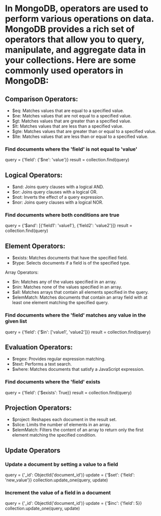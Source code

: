 # In MongoDB, operators are used to perform various operations on data. MongoDB provides a rich set of operators that allow you to query, manipulate, and aggregate data in your collections. Here are some commonly used operators in MongoDB:

## Comparison Operators:

* $eq: Matches values that are equal to a specified value.
* $ne: Matches values that are not equal to a specified value.
* $gt: Matches values that are greater than a specified value.
* $lt: Matches values that are less than a specified value.
* $gte: Matches values that are greater than or equal to a specified value.
* $lte: Matches values that are less than or equal to a specified value.

### Find documents where the 'field' is not equal to 'value'
query = {'field': {'$ne': 'value'}}
result = collection.find(query)

## Logical Operators:

* $and: Joins query clauses with a logical AND.
* $or: Joins query clauses with a logical OR.
* $not: Inverts the effect of a query expression.
* $nor: Joins query clauses with a logical NOR.

### Find documents where both conditions are true
query = {'$and': [{'field1': 'value1'}, {'field2': 'value2'}]}
result = collection.find(query)


## Element Operators:

* $exists: Matches documents that have the specified field.
* $type: Selects documents if a field is of the specified type.

Array Operators:

* $in: Matches any of the values specified in an array.
* $nin: Matches none of the values specified in an array.
* $all: Matches arrays that contain all elements specified in the query.
* $elemMatch: Matches documents that contain an array field with at least one element matching the specified query.

### Find documents where the 'field' matches any value in the given list
query = {'field': {'$in': ['value1', 'value2']}}
result = collection.find(query)

## Evaluation Operators:

* $regex: Provides regular expression matching.
* $text: Performs a text search.
* $where: Matches documents that satisfy a JavaScript expression.

### Find documents where the 'field' exists
query = {'field': {'$exists': True}}
result = collection.find(query)


## Projection Operators:

* $project: Reshapes each document in the result set.
* $slice: Limits the number of elements in an array.
* $elemMatch: Filters the content of an array to return only the first element matching the specified condition.

## Update Operators

### Update a document by setting a value to a field
query = {'_id': ObjectId('document_id')}
update = {'$set': {'field': 'new_value'}}
collection.update_one(query, update)

### Increment the value of a field in a document
query = {'_id': ObjectId('document_id')}
update = {'$inc': {'field': 5}}
collection.update_one(query, update)




